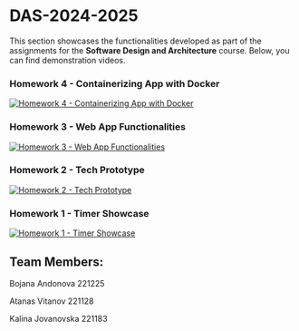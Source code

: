 # DAS-2024-2025

This section showcases the functionalities developed as part of the assignments for the **Software Design and Architecture** course. Below, you can find demonstration videos.

### Homework 4 - Containerizing App with Docker
[![Homework 4 - Containerizing App with Docker](https://i.vimeocdn.com/video/1972514606-312ffb875d196df543817a565c67c81890b29fe9e7577c98198c6b0e7de113b8-d_2400)](https://vimeo.com/1048378914?share=copy)

### Homework 3 - Web App Functionalities
[![Homework 3 - Web App Functionalities](https://i.vimeocdn.com/video/1965841560-a111c62e765e943186ed176feb3e0738b1d24781c0f940d9643447157046871d-d?f=webp)](https://vimeo.com/1042781956?share=copy)

### Homework 2 - Tech Prototype 
[![Homework 2 - Tech Prototype](https://i.vimeocdn.com/video/1957719319-ac67528b6a01516eb7a7cac18949a357591b4e4f82301edae4830dbe641dedae-d?f=webp)](https://vimeo.com/1036081107?share=copy)

### Homework 1 - Timer Showcase
[![Homework 1 - Timer Showcase](https://i.vimeocdn.com/video/1948219210-8acd46e4e8019297bef4e56305c991f824abc574c3833a2821ed7599df3fbc5c-d?f=webp)](https://vimeo.com/1028118675)


## Team Members:
Bojana Andonova 221225

Atanas Vitanov 221128

Kalina Jovanovska 221183





